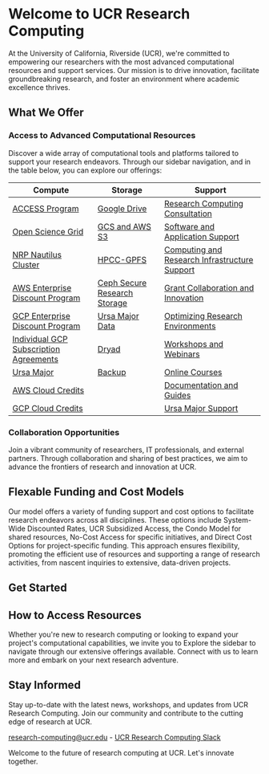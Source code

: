 
# Welcome to UCR Research Computing

At the University of California, Riverside (UCR), we're committed to empowering our researchers with the most advanced computational resources and support services. Our mission is to drive innovation, facilitate groundbreaking research, and foster an environment where academic excellence thrives.

## What We Offer

### Access to Advanced Computational Resources
Discover a wide array of computational tools and platforms tailored to support your research endeavors. Through our sidebar navigation, and in the table below, you can explore our offerings:

| Compute | Storage | Support |
|---------|---------|---------|
| [ACCESS Program](nsf_access.md) | [Google Drive](Google_Drive.md) | [Research Computing Consultation](research-computing-consultation.md) |
| [Open Science Grid](open_science_grid.md) | [GCS and AWS S3](gcs_aws_s3.md) | [Software and Application Support](software-and-application-support.md) |
| [NRP Nautilus Cluster](Nautilus.md) | [HPCC-GPFS](hpcc_gpfs.md) | [Computing and Research Infrastructure Support](computing-and-research-infrastructure-support.md) |
| [AWS Enterprise Discount Program](gcp_aws_edp.md) | [Ceph Secure Research Storage](ceph_secure_research_storage.md) | [Grant Collaboration and Innovation](grant-collaboration-and-innovation.md) |
| [GCP Enterprise Discount Program](gcp_aws_edp.md) | [Ursa Major Data](ursa_major_data.md) | [Optimizing Research Environments](optimizing-research-environments.md) |
| [Individual GCP Subscription Agreements](gcp_subscription_agreements.md) | [Dryad](https://datadryad.org/stash) | [Workshops and Webinars](workshops-and-webinars.md) |
| [Ursa Major](ursa_major.md) | [Backup](backup.md) | [Online Courses](online-courses.md) |
| [AWS Cloud Credits](GCP_and_AWS_Cloud_Credits.md) |  | [Documentation and Guides](documentation-and-guides.md) |
| [GCP Cloud Credits](GCP_and_AWS_Cloud_Credits.md) |  | [Ursa Major Support](ursa_major.md)  |

### Collaboration Opportunities
Join a vibrant community of researchers, IT professionals, and external partners. Through collaboration and sharing of best practices, we aim to advance the frontiers of research and innovation at UCR.

## Flexable Funding and Cost Models

Our model offers a variety of funding support and cost options to facilitate research endeavors across all disciplines. These options include System-Wide Discounted Rates, UCR Subsidized Access, the Condo Model for shared resources, No-Cost Access for specific initiatives, and Direct Cost Options for project-specific funding. This approach ensures flexibility, promoting the efficient use of resources and supporting a range of research activities, from nascent inquiries to extensive, data-driven projects.

## Get Started

## How to Access Resources

Whether you're new to research computing or looking to expand your project's computational capabilities, we invite you to Explore the sidebar to navigate through our extensive offerings available. Connect with us to learn more and embark on your next research adventure.

## Stay Informed

Stay up-to-date with the latest news, workshops, and updates from UCR Research Computing. Join our community and contribute to the cutting edge of research at UCR.

[research-computing@ucr.edu](mailto:research-computing@ucr.edu) - [UCR Research Computing Slack](https://ucr-research-compute.slack.com/)

Welcome to the future of research computing at UCR. Let's innovate together.
